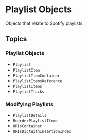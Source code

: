# Playlist Objects

Objects that relate to Spotify playlists.

## Topics

### Playlist Objects

- ``Playlist``
- ``PlaylistItem``
- ``PlaylistItemContainer``
- ``PlaylistItemsReference``
- ``PlaylistItems``
- ``PlaylistTracks``

### Modifying Playlists

- ``PlaylistDetails``
- ``ReorderPlaylistItems``
- ``URIsContainer``
- ``URIsDictWithInsertionIndex``
